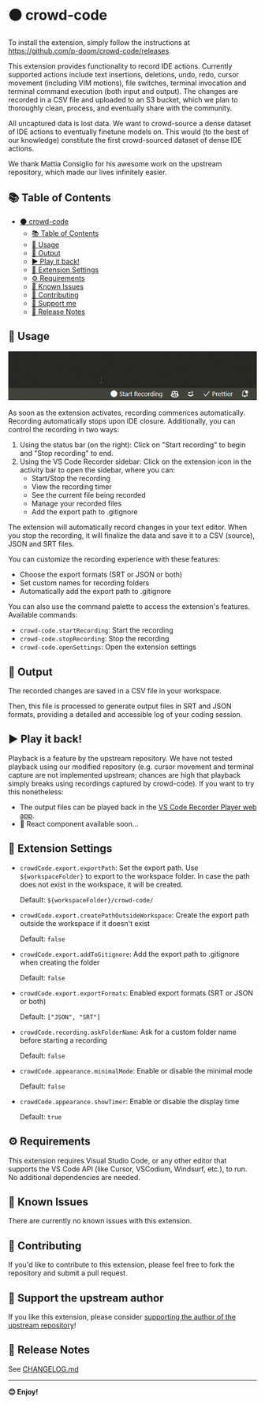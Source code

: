 # ⚫ crowd-code

To install the extension, simply follow the instructions at https://github.com/p-doom/crowd-code/releases.

This extension provides functionality to record IDE actions. Currently supported actions include text insertions, deletions, undo, redo, cursor movement (including VIM motions), file switches, terminal invocation and terminal command execution (both input and output). The changes are recorded in a CSV file and uploaded to an S3 bucket, which we plan to thoroughly clean, process, and eventually share with the community. 

All uncaptured data is lost data. We want to crowd-source a dense dataset of IDE actions to eventually finetune models on. This would (to the best of our knowledge) constitute the first crowd-sourced dataset of dense IDE actions.

We thank Mattia Consiglio for his awesome work on the upstream repository, which made our lives infinitely easier.

## 📚 Table of Contents

- [⚫ crowd-code](#-crowd-code)
  - [📚 Table of Contents](#-table-of-contents)
  - [📖 Usage](#-usage)
  - [📄 Output](#-output)
  - [▶️ Play it back!](#️-play-it-back)
  - [🔧 Extension Settings](#-extension-settings)
  - [⚙️ Requirements](#️-requirements)
  - [🐛 Known Issues](#-known-issues)
  - [🤝 Contributing](#-contributing)
  - [💸 Support me](#-support-me)
  - [📝 Release Notes](#-release-notes)

## 📖 Usage

![crowd-code Extension](https://raw.githubusercontent.com/mattia-consiglio/vs-code-recorder/main/img/preview.gif)

As soon as the extension activates, recording commences automatically. Recording automatically stops upon IDE closure.
Additionally, you can control the recording in two ways:

1. Using the status bar (on the right): Click on "Start recording" to begin and "Stop recording" to end.
2. Using the VS Code Recorder sidebar: Click on the extension icon in the activity bar to open the sidebar, where you can:
   - Start/Stop the recording
   - View the recording timer
   - See the current file being recorded
   - Manage your recorded files
   - Add the export path to .gitignore

The extension will automatically record changes in your text editor. When you stop the recording, it will finalize the data and save it to a CSV (source), JSON and SRT files.

You can customize the recording experience with these features:

- Choose the export formats (SRT or JSON or both)
- Set custom names for recording folders
- Automatically add the export path to .gitignore

You can also use the command palette to access the extension's features.
Available commands:

- `crowd-code.startRecording`: Start the recording
- `crowd-code.stopRecording`: Stop the recording
- `crowd-code.openSettings`: Open the extension settings

## 📄 Output

The recorded changes are saved in a CSV file in your workspace.

Then, this file is processed to generate output files in SRT and JSON formats, providing a detailed and accessible log of your coding session.

## ▶️ Play it back!

Playback is a feature by the upstream repository. We have not tested playback using our modified repository (e.g. cursor movement and terminal capture are not implemented upstream; chances are high that playback simply breaks using recordings captured by crowd-code). If you want to try this nonetheless:

- The output files can be played back in the [VS Code Recorder Player web app](https://github.com/mattia-consiglio/vs-code-recorder-player).
- 🚧 React component available soon...

## 🔧 Extension Settings

- `crowdCode.export.exportPath`: Set the export path. Use `${workspaceFolder}` to export to the workspace folder. In case the path does not exist in the workspace, it will be created.

  Default: `${workspaceFolder}/crowd-code/`

- `crowdCode.export.createPathOutsideWorkspace`: Create the export path outside the workspace if it doesn't exist

  Default: `false`

- `crowdCode.export.addToGitignore`: Add the export path to .gitignore when creating the folder

  Default: `false`

- `crowdCode.export.exportFormats`: Enabled export formats (SRT or JSON or both)

  Default: `["JSON", "SRT"]`

- `crowdCode.recording.askFolderName`: Ask for a custom folder name before starting a recording

  Default: `false`

- `crowdCode.appearance.minimalMode`: Enable or disable the minimal mode

  Default: `false`

- `crowdCode.appearance.showTimer`: Enable or disable the display time

  Default: `true`

## ⚙️ Requirements

This extension requires Visual Studio Code, or any other editor that supports the VS Code API (like Cursor, VSCodium, Windsurf, etc.), to run. No additional dependencies are needed.

## 🐛 Known Issues

There are currently no known issues with this extension.

## 🤝 Contributing

If you'd like to contribute to this extension, please feel free to fork the repository and submit a pull request.

## 💸 Support the upstream author

If you like this extension, please consider [supporting the author of the upstream repository](https://www.paypal.com/donate/?hosted_button_id=D5EUDQ5VEJCSL)!

## 📝 Release Notes

See [CHANGELOG.md](CHANGELOG.md)

---

**😊 Enjoy!**
